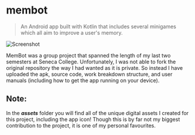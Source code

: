 # membot
> An Android app built with Kotlin that includes several minigames which all aim to improve a user's memory.

![Screenshot](../main/assets/icon.png)

MemBot was a group project that spanned the length of my last two semesters at Seneca College. Unfortunately, I was not able to fork the original repository the way I had wanted as it is private. So instead I have uploaded the apk, source code, work breakdown structure, and user manuals (including how to get the app running on your device).

## Note:

In the ***assets*** folder you will find all of the unique digital assets I created for this project, including the app icon! Though this is by far not my biggest contribution to the project, it is one of my personal favourites. 
